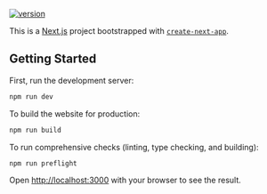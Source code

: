 [![version](https://img.shields.io/badge/version-1.1.0-1d253c)](https://github.com/dracoboost/hohatch/blob/master/website/package.json)

This is a [Next.js](https://nextjs.org) project bootstrapped with [`create-next-app`](https://nextjs.org/docs/app/api-reference/cli/create-next-app).

## Getting Started

First, run the development server:

```bash
npm run dev
```

To build the website for production:

```bash
npm run build
```

To run comprehensive checks (linting, type checking, and building):

```bash
npm run preflight
```

Open [http://localhost:3000](http://localhost:3000) with your browser to see the result.
